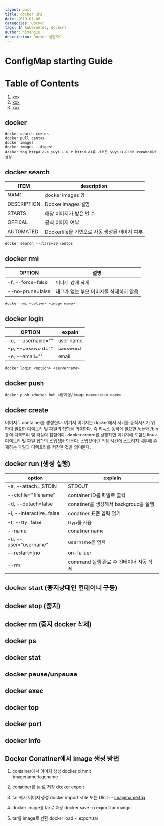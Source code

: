```yaml
---
layout: post
title: docker 설명
date: 2019-01-06
categories: Docker
tags: [A kubernetes, docker]
author: himang10
description: Docker 설명자료
---
```

ConfigMap starting Guide
============

# Table of Contents
1. [xxx](#xxx)
2. [xxx](#xxx)
3. [xxx](#xxx)

## docker 
```
docker search cnetos
docker pull centos
docker images
docker images --digest
docker tag httpd:2.4 ywyi:1.0 # httpd.24를 새로운 ywyi:1.0으로 rename해서 생성
```

## docker search 
ITEM | description
-------------|--------------------------
NAME | docker images 명
DESCRIPTION | Docker images 설명
STARTS | 해당 이미지가 받은 별 수
OFFICAL | 공식 이미지 여부
AUTOMATED | Dockerfile을 기반으로 자동 생성된 이미지 여부

```
docker search --stars=30 centos
```
## docker rmi
OPTION   | 설명
----------|---------------------
-f, --force=false | 이미지 강제 삭제
--no-prune=false | 태그가 없는 부모 이미지를 삭제하지 않음

```
docker rmi <option> <image name>
```

## docker login
OPTION    | expain
-----------|-------------------------
-u, --username="" | user name
-p, --password="" | password
-e, --email="" | email
```
docker login <option> <servername>
```

## docker push
```
docker push <docker hub 사용자명/image name>:<tab name>
```

## docker create
이미지로 container를 생성한다. 여기서 이미지는  docker에서 서버를 동작시키기 위하여 필요한 디렉토리 및 파일의 집합을 의미한다. 즉 리눅스 동작에 필요한 /etc와 /bin 등의 디렉토리 및 파일의 집합이다.
docker create를 실행하면 이미지에 포함된 linux 디렉토리 및 파일 집합의 스냅샷을 만든다. 스냅샷이란 특정 시간에 스토리지 내부에 존재하는 파일과 디렉토리를 저장한 것을 의미한다.

## docker run (생성 실행)
option       | explain
----------------|-----------------------------
-a, --attach=[STDIN|STDOUT|STDERR] | 표준 입출력에러를 연결
--cidfile="filename" | container ID를 파일로 출력
-d, --detach=false | conatiner를 생성해서 backgroud를 실행
-i, --interactive=false | conatiner 표준 입력 열기
-t, --tty=false | ttyp를 사용
--name | conatiner name
-u, --user="username" | username을 입력
--restart=[no | on-failuer | on-failuer:횟수n | always ]|
--rm | command 실행 완료 후 컨테이너 자동 삭제

## docker start (중지상태인 컨테이너 구동)
## docker stop (중지)
## docker rm (중지 docker 삭제)
## docker ps
## docker stat
## docker pause/unpause
## docker exec 
## docker top
## docker port <docker image name>
## docker info
## Docker Conatiner에서 image 생성 방법
1. container에서 이미지 생성
docker cimmit <option> <container name> <imagename:tagename>
2. conatiner를 tar로 저장
docker export <container name or id>

3. tar 에서 이미지 생성 
docker import <file 또는 URL> - <imagename:tag>

4. docker image를 tar로 저장
docker save -o export.tar mango

5. tar를 image로 변환
docker load -i export.tar

